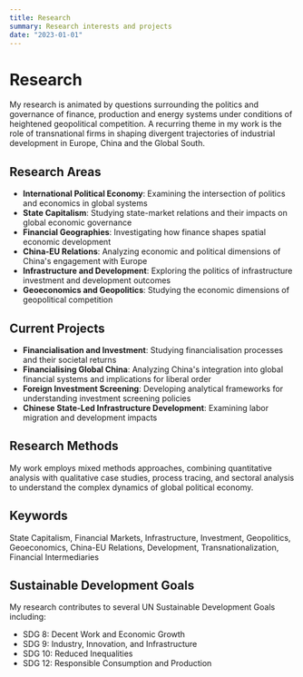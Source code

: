 ```yaml
---
title: Research
summary: Research interests and projects
date: "2023-01-01"
---
```


# Research

My research is animated by questions surrounding the politics and governance of finance, production and energy systems under conditions of heightened geopolitical competition. A recurring theme in my work is the role of transnational firms in shaping divergent trajectories of industrial development in Europe, China and the Global South.

## Research Areas

- **International Political Economy**: Examining the intersection of politics and economics in global systems
- **State Capitalism**: Studying state-market relations and their impacts on global economic governance
- **Financial Geographies**: Investigating how finance shapes spatial economic development
- **China-EU Relations**: Analyzing economic and political dimensions of China's engagement with Europe
- **Infrastructure and Development**: Exploring the politics of infrastructure investment and development outcomes
- **Geoeconomics and Geopolitics**: Studying the economic dimensions of geopolitical competition

## Current Projects

- **Financialisation and Investment**: Studying financialisation processes and their societal returns
- **Financialising Global China**: Analyzing China's integration into global financial systems and implications for liberal order
- **Foreign Investment Screening**: Developing analytical frameworks for understanding investment screening policies
- **Chinese State-Led Infrastructure Development**: Examining labor migration and development impacts

## Research Methods

My work employs mixed methods approaches, combining quantitative analysis with qualitative case studies, process tracing, and sectoral analysis to understand the complex dynamics of global political economy.

## Keywords

State Capitalism, Financial Markets, Infrastructure, Investment, Geopolitics, Geoeconomics, China-EU Relations, Development, Transnationalization, Financial Intermediaries

## Sustainable Development Goals

My research contributes to several UN Sustainable Development Goals including:
- SDG 8: Decent Work and Economic Growth
- SDG 9: Industry, Innovation, and Infrastructure
- SDG 10: Reduced Inequalities
- SDG 12: Responsible Consumption and Production
